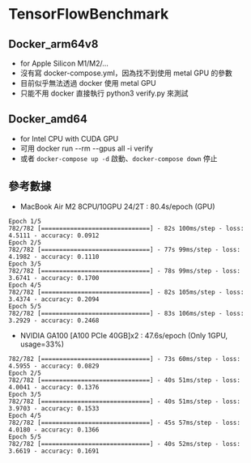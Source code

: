 # TensorFlowBenchmark

## Docker_arm64v8
- for Apple Silicon M1/M2/...
- 沒有寫 docker-compose.yml，因為找不到使用 metal GPU 的參數
- 目前似乎無法透過 docker 使用 metal GPU
- 只能不用 docker 直接執行 python3 verify.py 來測試

## Docker_amd64
- for Intel CPU with CUDA GPU
- 可用 docker run --rm --gpus all -i verify
- 或者 ```docker-compose up -d``` 啟動、```docker-compose down``` 停止

## 參考數據

- MacBook Air M2 8CPU/10GPU 24/2T : 80.4s/epoch (GPU)
```
Epoch 1/5
782/782 [==============================] - 82s 100ms/step - loss: 4.5111 - accuracy: 0.0912
Epoch 2/5
782/782 [==============================] - 77s 99ms/step - loss: 4.1982 - accuracy: 0.1110
Epoch 3/5
782/782 [==============================] - 78s 99ms/step - loss: 3.6741 - accuracy: 0.1700
Epoch 4/5
782/782 [==============================] - 82s 105ms/step - loss: 3.4374 - accuracy: 0.2094
Epoch 5/5
782/782 [==============================] - 83s 106ms/step - loss: 3.2929 - accuracy: 0.2468
```

- NVIDIA GA100 [A100 PCIe 40GB]x2 :  47.6s/epoch (Only 1GPU, usage=33%)
```
782/782 [==============================] - 73s 60ms/step - loss: 4.5955 - accuracy: 0.0829
Epoch 2/5
782/782 [==============================] - 40s 51ms/step - loss: 4.0041 - accuracy: 0.1376
Epoch 3/5
782/782 [==============================] - 40s 51ms/step - loss: 3.9703 - accuracy: 0.1533
Epoch 4/5
782/782 [==============================] - 45s 57ms/step - loss: 4.0180 - accuracy: 0.1366
Epoch 5/5
782/782 [==============================] - 40s 52ms/step - loss: 3.6619 - accuracy: 0.1691
```
